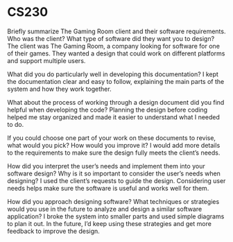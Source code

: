 # CS230

Briefly summarize The Gaming Room client and their software requirements. Who was the client? What type of software did they want you to design?
The client was The Gaming Room, a company looking for software for one of their games. They wanted a design that could work on different platforms and support multiple users.

What did you do particularly well in developing this documentation?
I kept the documentation clear and easy to follow, explaining the main parts of the system and how they work together.

What about the process of working through a design document did you find helpful when developing the code?
Planning the design before coding helped me stay organized and made it easier to understand what I needed to do.

If you could choose one part of your work on these documents to revise, what would you pick? How would you improve it?
I would add more details to the requirements to make sure the design fully meets the client’s needs.

How did you interpret the user’s needs and implement them into your software design? Why is it so important to consider the user’s needs when designing?
I used the client’s requests to guide the design. Considering user needs helps make sure the software is useful and works well for them.

How did you approach designing software? What techniques or strategies would you use in the future to analyze and design a similar software application?
I broke the system into smaller parts and used simple diagrams to plan it out. In the future, I’d keep using these strategies and get more feedback to improve the design.
